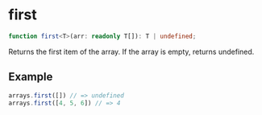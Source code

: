 # first

```ts
function first<T>(arr: readonly T[]): T | undefined;
```

Returns the first item of the array. If the array is empty, returns undefined.

## Example

```ts
arrays.first([]) // => undefined
arrays.first([4, 5, 6]) // => 4
```
